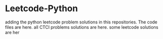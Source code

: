 # Leetcode-Python
adding the python leetcode problem solutions in this repositories. 
The code files are here.
all CTCI problems solutions are here.
some leetcode solutions are her


















































































































































































































































































































































































































































































































































































































































































































































































































































































































































































































